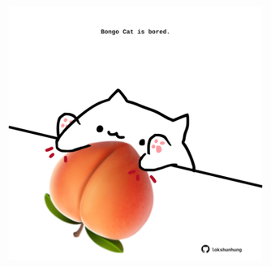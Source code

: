 <!-- built at 13/05/2022, 20:00:47 UTC -->
<p align="center">
  <img width="500" height="500" src="./ReadmeImage.svg">
</p>

